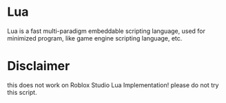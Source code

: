 # Lua
Lua is a fast multi-paradigm embeddable scripting language, used for minimized program, like game engine scripting language, etc.

# Disclaimer
this does not work on Roblox Studio Lua Implementation! please do not try this script.

